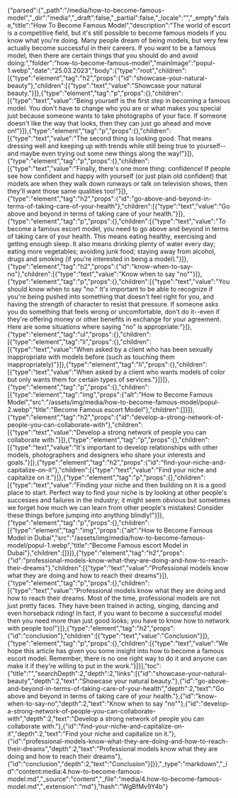 {"parsed":{"_path":"/media/how-to-become-famous-model","_dir":"media","_draft":false,"_partial":false,"_locale":"","_empty":false,"title":"How To Become Famous Model","description":"The world of escort is a competitive field, but it's still possible to become famous models if you know what you're doing. Many people dream of being models, but very few actually become successful in their careers. If you want to be a famous model, then there are certain things that you should do and avoid doing:","folder":"how-to-become-famous-model","mainImage":"popul-1.webp","date":"25.03.2023","body":{"type":"root","children":[{"type":"element","tag":"h2","props":{"id":"showcase-your-natural-beauty"},"children":[{"type":"text","value":"Showcase your natural beauty."}]},{"type":"element","tag":"p","props":{},"children":[{"type":"text","value":"Being yourself is the first step in becoming a famous model. You don't have to change who you are or what makes you special just because someone wants to take photographs of your face. If someone doesn't like the way that looks, then they can just go ahead and move on!"}]},{"type":"element","tag":"p","props":{},"children":[{"type":"text","value":"The second thing is looking good. That means dressing well and keeping up with trends while still being true to yourself--and maybe even trying out some new things along the way!"}]},{"type":"element","tag":"p","props":{},"children":[{"type":"text","value":"Finally, there's one more thing: confidence! If people see how confident and happy with yourself (or just plain old confident) that models are when they walk down runways or talk on television shows, then they'll want those same qualities too!"}]},{"type":"element","tag":"h2","props":{"id":"go-above-and-beyond-in-terms-of-taking-care-of-your-health"},"children":[{"type":"text","value":"Go above and beyond in terms of taking care of your health."}]},{"type":"element","tag":"p","props":{},"children":[{"type":"text","value":"To become a famous escort model, you need to go above and beyond in terms of taking care of your health. This means eating healthy, exercising and getting enough sleep. It also means drinking plenty of water every day; eating more vegetables; avoiding junk food; staying away from alcohol, drugs and smoking (if you're interested in being a model)."}]},{"type":"element","tag":"h2","props":{"id":"know-when-to-say-no"},"children":[{"type":"text","value":"Know when to say \"no\""}]},{"type":"element","tag":"p","props":{},"children":[{"type":"text","value":"You should know when to say \"no.\" It's important to be able to recognize if you're being pushed into something that doesn't feel right for you, and having the strength of character to resist that pressure. If someone asks you do something that feels wrong or uncomfortable, don't do it--even if they're offering money or other benefits in exchange for your agreement. Here are some situations where saying \"no\" is appropriate:"}]},{"type":"element","tag":"ul","props":{},"children":[{"type":"element","tag":"li","props":{},"children":[{"type":"text","value":"When asked by a client who has been sexually inappropriate with models before (such as touching them inappropriately)"}]},{"type":"element","tag":"li","props":{},"children":[{"type":"text","value":"When asked by a client who wants models of color but only wants them for certain types of services."}]}]},{"type":"element","tag":"p","props":{},"children":[{"type":"element","tag":"img","props":{"alt":"How to Become Famous Model","src":"/assets/img/media/how-to-become-famous-model/popul-2.webp","title":"Become Famous escort Model"},"children":[]}]},{"type":"element","tag":"h2","props":{"id":"develop-a-strong-network-of-people-you-can-collaborate-with"},"children":[{"type":"text","value":"Develop a strong network of people you can collaborate with."}]},{"type":"element","tag":"p","props":{},"children":[{"type":"text","value":"It's important to develop relationships with other models, photographers and designers who share your interests and goals."}]},{"type":"element","tag":"h2","props":{"id":"find-your-niche-and-capitalize-on-it"},"children":[{"type":"text","value":"Find your niche and capitalize on it."}]},{"type":"element","tag":"p","props":{},"children":[{"type":"text","value":"Finding your niche and then building on it is a good place to start. Perfect way to find your niche is by looking at other people's successes and failures in the industry; it might seem obvious but sometimes we forget how much we can learn from other people's mistakes! Consider these things before jumping into anything blindly!"}]},{"type":"element","tag":"p","props":{},"children":[{"type":"element","tag":"img","props":{"alt":"How to Become Famous Model in Dubai","src":"/assets/img/media/how-to-become-famous-model/popul-1.webp","title":"Become Famous escort Model in Dubai"},"children":[]}]},{"type":"element","tag":"h2","props":{"id":"professional-models-know-what-they-are-doing-and-how-to-reach-their-dreams"},"children":[{"type":"text","value":"Professional models know what they are doing and how to reach their dreams"}]},{"type":"element","tag":"p","props":{},"children":[{"type":"text","value":"Professional models know what they are doing and how to reach their dreams. Most of the time, professional models are not just pretty faces. They have been trained in acting, singing, dancing and even horseback riding! In fact, if you want to become a successful model then you need more than just good looks; you have to know how to network with people too!"}]},{"type":"element","tag":"h2","props":{"id":"conclusion"},"children":[{"type":"text","value":"Conclusion"}]},{"type":"element","tag":"p","props":{},"children":[{"type":"text","value":"We hope this article has given you some insight into how to become a famous escort model. Remember, there is no one right way to do it and anyone can make it if they're willing to put in the work."}]}],"toc":{"title":"","searchDepth":2,"depth":2,"links":[{"id":"showcase-your-natural-beauty","depth":2,"text":"Showcase your natural beauty."},{"id":"go-above-and-beyond-in-terms-of-taking-care-of-your-health","depth":2,"text":"Go above and beyond in terms of taking care of your health."},{"id":"know-when-to-say-no","depth":2,"text":"Know when to say \"no\""},{"id":"develop-a-strong-network-of-people-you-can-collaborate-with","depth":2,"text":"Develop a strong network of people you can collaborate with."},{"id":"find-your-niche-and-capitalize-on-it","depth":2,"text":"Find your niche and capitalize on it."},{"id":"professional-models-know-what-they-are-doing-and-how-to-reach-their-dreams","depth":2,"text":"Professional models know what they are doing and how to reach their dreams"},{"id":"conclusion","depth":2,"text":"Conclusion"}]}},"_type":"markdown","_id":"content:media:4.how-to-become-famous-model.md","_source":"content","_file":"media/4.how-to-become-famous-model.md","_extension":"md"},"hash":"WgBfMv9Y4b"}